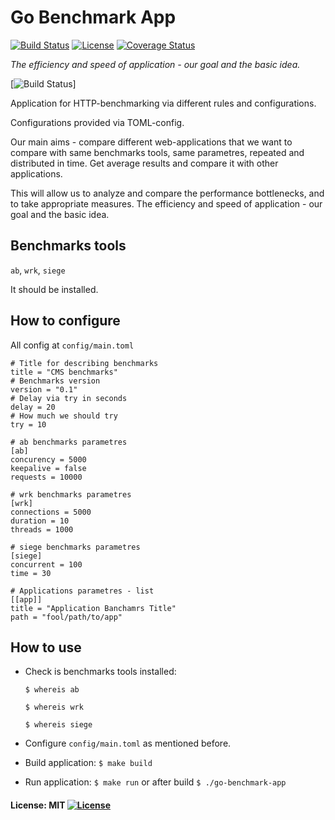 # Go Benchmark App 
[![Build Status](https://travis-ci.org/mrLSD/go-benchmark-app.svg?branch=master)](https://travis-ci.org/mrLSD/go-benchmark-app)   [![License](http://img.shields.io/badge/license-mit-blue.svg?style=flat-square)](https://raw.githubusercontent.com/mrLSD/go-benchmark-app/master/LICENSE)  [![Coverage Status](https://coveralls.io/repos/github/mrLSD/go-benchmark-app/badge.svg?branch=master)](https://coveralls.io/github/mrLSD/go-benchmark-app?branch=master)

_The efficiency and speed of application - our goal and the basic idea._

[![Build Status](http://letzgro.net/wp-content/uploads/2016/01/banners-4.png)]

Application for HTTP-benchmarking via different rules and configurations.

Configurations provided via TOML-config.

Our main aims - compare different web-applications 
that we want to compare with same benchmarks tools, 
same parametres, repeated and distributed in time.
Get average results and compare it with other applications.

This will allow us to analyze and compare the performance 
bottlenecks, and to take appropriate measures.
The efficiency and speed of application - our goal and the 
basic idea.

## Benchmarks tools 
`ab`, `wrk`, `siege`

It should be installed.

## How to configure
All config at `config/main.toml`

````
# Title for describing benchmarks
title = "CMS benchmarks"
# Benchmarks version
version = "0.1"
# Delay via try in seconds
delay = 20
# How much we should try
try = 10

# ab benchmarks parametres
[ab]
concurency = 5000
keepalive = false
requests = 10000

# wrk benchmarks parametres
[wrk]
connections = 5000
duration = 10
threads = 1000

# siege benchmarks parametres
[siege]
concurrent = 100
time = 30

# Applications parametres - list
[[app]]
title = "Application Banchamrs Title"
path = "fool/path/to/app"
````

## How to use
* Check is benchmarks tools installed:

	`$ whereis ab`
	
	`$ whereis wrk`
	
	`$ whereis siege` 
* Configure `config/main.toml` as mentioned before.
* Build application: `$ make build`
* Run application: `$ make run` or after build `$ ./go-benchmark-app`

#### License: MIT [![License](http://img.shields.io/badge/license-mit-blue.svg?style=flat-square)](https://raw.githubusercontent.com/mrLSD/go-benchmark-app/master/LICENSE)
